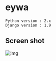 # eywa

````
Python version : 2.x
Django version : 1.9
````

## Screen shot
![img](https://raw.githubusercontent.com/meain/eywa/master/scr.png)
